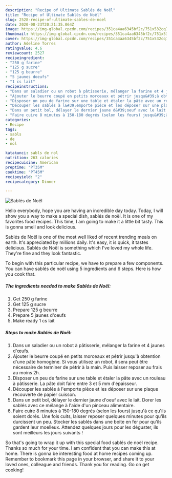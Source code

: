 ```yaml
---
description: "Recipe of Ultimate Sablés de Noël"
title: "Recipe of Ultimate Sablés de Noël"
slug: 2528-recipe-of-ultimate-sables-de-noel
date: 2020-08-23T20:21:35.064Z
image: https://img-global.cpcdn.com/recipes/351ca4aa6345bf2c/751x532cq70/sables-de-noel-photo-principale-de-la-recette.jpg
thumbnail: https://img-global.cpcdn.com/recipes/351ca4aa6345bf2c/751x532cq70/sables-de-noel-photo-principale-de-la-recette.jpg
cover: https://img-global.cpcdn.com/recipes/351ca4aa6345bf2c/751x532cq70/sables-de-noel-photo-principale-de-la-recette.jpg
author: Adeline Torres
ratingvalue: 4.6
reviewcount: 2527
recipeingredient:
- "250 g farine"
- "125 g sucre"
- "125 g beurre"
- "5 jaunes doeufs"
- "1 cs lait"
recipeinstructions:
- "Dans un saladier ou un robot à pâtisserie, mélanger la farine et 4 jaunes d&#39;œufs."
- "Ajouter le beurre coupé en petits morceaux et pétrir jusqu&#39;à obtention d&#39;une pâte homogène. Si vous utilisez un robot, il sera peut être nécessaire de terminer de pétrir à la main. Puis laisser reposer au frais au moins 2h."
- "Disposer un peu de farine sur une table et étaler la pâte avec un rouleau à pâtisserie. La pâte doit faire entre 3 et 5 mm d&#39;épaisseur."
- "Découper les sablés à l&#39;emporte pièce et les déposer sur une plaque recouverte de papier cuisson."
- "Dans un petit bol, délayer le dernier jaune d&#39;oeuf avec le lait. Dorer les sablés avec ce mélange à l&#39;aide d&#39;un pinceau alimentaire."
- "Faire cuire 8 minutes à 150-180 degrés (selon les fours) jusqu&#39;à ce qu&#39;ils soient dorés. Une fois cuits, laisser reposer quelques minutes pour qu&#39;ils durcissent un peu. Stocker les sablés dans une boite en fer pour qu&#39;ils gardent leur moelleux. Attendez quelques jours pour les déguster, ils sont meilleurs les jours suivants !"
categories:
- Recipe
tags:
- sabls
- de
- nol

katakunci: sabls de nol 
nutrition: 263 calories
recipecuisine: American
preptime: "PT35M"
cooktime: "PT45M"
recipeyield: "2"
recipecategory: Dinner

---
```



![Sablés de Noël](https://img-global.cpcdn.com/recipes/351ca4aa6345bf2c/751x532cq70/sables-de-noel-photo-principale-de-la-recette.jpg)

Hello everybody, hope you are having an incredible day today. Today, I will show you a way to make a special dish, sablés de noël. It is one of my favorites food recipes. This time, I am going to make it a little bit tasty. This is gonna smell and look delicious.

Sablés de Noël is one of the most well liked of recent trending meals on earth. It's appreciated by millions daily. It's easy, it is quick, it tastes delicious. Sablés de Noël is something which I've loved my whole life. They're fine and they look fantastic.




To begin with this particular recipe, we have to prepare a few components. You can have sablés de noël using 5 ingredients and 6 steps. Here is how you cook that.

<!--inarticleads1-->

##### The ingredients needed to make Sablés de Noël:

1. Get 250 g farine
1. Get 125 g sucre
1. Prepare 125 g beurre
1. Prepare 5 jaunes d&#39;oeufs
1. Make ready 1 cs lait




<!--inarticleads2-->

##### Steps to make Sablés de Noël:

1. Dans un saladier ou un robot à pâtisserie, mélanger la farine et 4 jaunes d&#39;œufs.
1. Ajouter le beurre coupé en petits morceaux et pétrir jusqu&#39;à obtention d&#39;une pâte homogène. Si vous utilisez un robot, il sera peut être nécessaire de terminer de pétrir à la main. Puis laisser reposer au frais au moins 2h.
1. Disposer un peu de farine sur une table et étaler la pâte avec un rouleau à pâtisserie. La pâte doit faire entre 3 et 5 mm d&#39;épaisseur.
1. Découper les sablés à l&#39;emporte pièce et les déposer sur une plaque recouverte de papier cuisson.
1. Dans un petit bol, délayer le dernier jaune d&#39;oeuf avec le lait. Dorer les sablés avec ce mélange à l&#39;aide d&#39;un pinceau alimentaire.
1. Faire cuire 8 minutes à 150-180 degrés (selon les fours) jusqu&#39;à ce qu&#39;ils soient dorés. Une fois cuits, laisser reposer quelques minutes pour qu&#39;ils durcissent un peu. Stocker les sablés dans une boite en fer pour qu&#39;ils gardent leur moelleux. Attendez quelques jours pour les déguster, ils sont meilleurs les jours suivants !




So that's going to wrap it up with this special food sablés de noël recipe. Thanks so much for your time. I am confident that you can make this at home. There is gonna be interesting food at home recipes coming up. Remember to bookmark this page in your browser, and share it to your loved ones, colleague and friends. Thank you for reading. Go on get cooking!
